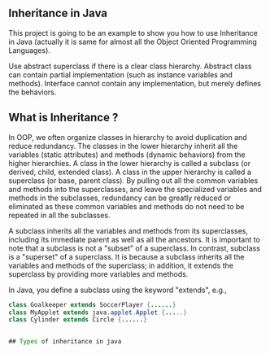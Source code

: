 ## Inheritance in Java

This project is going to be an example to show you how to use Inheritance in Java (actually it is same for almost all
the Object Oriented Programming Languages).

Use abstract superclass if there is a clear class hierarchy. Abstract class can contain partial implementation (such as
instance variables and methods). Interface cannot contain any implementation, but merely defines the behaviors.


## What is Inheritance ?

In OOP, we often organize classes in hierarchy to avoid duplication and reduce redundancy. The classes in the lower
hierarchy inherit all the variables (static attributes) and methods (dynamic behaviors) from the higher hierarchies. A
class in the lower hierarchy is called a subclass (or derived, child, extended class). A class in the upper hierarchy is
called a superclass (or base, parent class). By pulling out all the common variables and methods into the superclasses,
and leave the specialized variables and methods in the subclasses, redundancy can be greatly reduced or eliminated as
these common variables and methods do not need to be repeated in all the subclasses.

A subclass inherits all the variables and methods from its superclasses, including its immediate parent as well as all
the ancestors. It is important to note that a subclass is not a "subset" of a superclass. In contrast, subclass is a
"superset" of a superclass. It is because a subclass inherits all the variables and methods of the superclass; in
addition, it extends the superclass by providing more variables and methods.

In Java, you define a subclass using the keyword "extends", e.g.,
```Java
class Goalkeeper extends SoccerPlayer {......}
class MyApplet extends java.applet.Applet {.....}
class Cylinder extends Circle {......}


## Types of inheritance in java